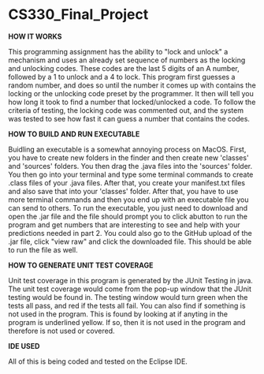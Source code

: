 # CS330_Final_Project

**HOW IT WORKS**

This programming assignment has the ability to "lock and unlock" a mechanism and uses an already set sequence of numbers as the locking and unlocking codes. These codes are the last 5 digits of an A number, followed by a 1 to unlock and a 4 to lock. This program first guesses a random number, and does so until the number it comes up with contains the locking or the unlocking code preset by the programmer. It then will tell you how long it took to find a number that locked/unlocked a code. To follow the criteria of testing, the locking code was commented out, and the system was tested to see how fast it can guess a number that contains the codes.

**HOW TO BUILD AND RUN EXECUTABLE**

Buidling an executable is a somewhat annoying process on MacOS. First, you have to create new folders in the finder and then create new 'classes' and 'sources' folders. You then drag the .java files into the 'sources' folder. You then go into your terminal and type some terminal commands to create .class files of your .java files. After that, you create your manifest.txt files and also save that into your 'classes' folder. After that, you have to use more terminal commands and then you end up with an executable file you can send to others. To run the executable, you just need to download and open the .jar file and the file should prompt you to click abutton to run the program and get numbers that are interesting to see and help with your predictions needed in part 2. You could also go to the GitHub upload of the .jar file, click "view raw" and click the downloaded file. This should be able to run the file as well.

**HOW TO GENERATE UNIT TEST COVERAGE**

Unit test coverage in this program is generated by the JUnit Testing in java. The unit test coverage would come from the pop-up window that the JUnit testing would be found in. The testing window would turn green when the tests all pass, and red if the tests all fail. You can also find if something is not used in the program. This is found by looking at if anyting in the program is underlined yellow. If so, then it is not used in the program and therefore is not used or covered. 

**IDE USED**

All of this is being coded and tested on the Eclipse IDE.
